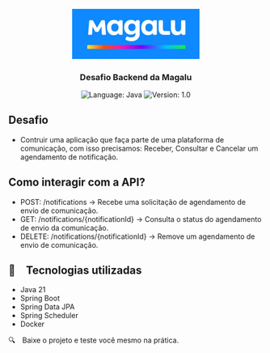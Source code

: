 <p align="center" width="100%">
    <img width="50%" src="https://github.com/buildrun-tech/buildrun-desafio-backend-magalu/blob/main/images/logo-magalu.png"> 
</p>


<h3 align="center">
  Desafio Backend da Magalu
</h3>

<p align="center">

  <img alt="Language: Java" src="https://img.shields.io/badge/language-java-green">
  <img alt="Version: 1.0" src="https://img.shields.io/badge/version-1.0-yellowgreen">

</p>

## Desafio
- Contruir uma aplicação que faça parte de uma plataforma de comunicação, com isso precisamos: Receber, Consultar e Cancelar um agendamento de notificação.

## Como interagir com a API?
- POST: /notifications -> Recebe uma solicitação de agendamento de envio de comunicação.
- GET: /notifications/{notificationId} -> Consulta o status do agendamento de envio da comunicação.
- DELETE: /notifications/{notificationId} -> Remove um agendamento de envio de comunicação.

## :rocket: Tecnologias utilizadas

* Java 21
* Spring Boot
* Spring Data JPA
* Spring Scheduler
* Docker

:mag: Baixe o projeto e teste você mesmo na prática.
